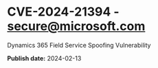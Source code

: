 # CVE-2024-21394 - secure@microsoft.com

Dynamics 365 Field Service Spoofing Vulnerability

**Publish date:** 2024-02-13
